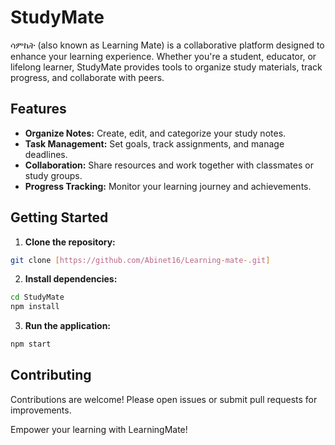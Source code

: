 # StudyMate

ሳምኬት (also known as Learning Mate) is a collaborative platform designed to enhance your learning experience. Whether you're a student, educator, or lifelong learner, StudyMate provides tools to organize study materials, track progress, and collaborate with peers.

## Features

- **Organize Notes:** Create, edit, and categorize your study notes.
- **Task Management:** Set goals, track assignments, and manage deadlines.
- **Collaboration:** Share resources and work together with classmates or study groups.
- **Progress Tracking:** Monitor your learning journey and achievements.

## Getting Started

1. **Clone the repository:**
  ```bash
  git clone [https://github.com/Abinet16/Learning-mate-.git]
  ```
2. **Install dependencies:**
  ```bash
  cd StudyMate
  npm install
  ```
3. **Run the application:**
  ```bash
  npm start
  ```

## Contributing

Contributions are welcome! Please open issues or submit pull requests for improvements.


Empower your learning with LearningMate!
